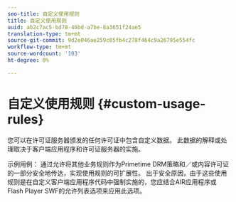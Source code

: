 ```yaml
---
seo-title: 自定义使用规则
title: 自定义使用规则
uuid: ab2c7ac5-bd78-46bd-a7be-8a3651f24ae5
translation-type: tm+mt
source-git-commit: 9d2e046ae259c05fb4c278f464c9a26795e554fc
workflow-type: tm+mt
source-wordcount: '103'
ht-degree: 0%

---
```



# 自定义使用规则 {#custom-usage-rules}

您可以在许可证服务器颁发的任何许可证中包含自定义数据。 此数据的解释或处理取决于客户端应用程序和许可证服务器的实施。

示例用例： 通过允许将其他业务规则作为Primetime DRM策略和／或内容许可证的一部分安全地传达，实现使用规则的可扩展性。 出于安全原因，由于这些使用规则是在自定义客户端应用程序代码中强制实施的，您应结合AIR应用程序或Flash Player SWF的允许列表选项来应用此选项。
